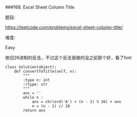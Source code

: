 ###168. Excel Sheet Column Title

题目:

<https://leetcode.com/problems/excel-sheet-column-title/>


难度:

Easy

依旧26进制的反击，不过这个反击我做的没之前那个好，看了hint

```
class Solution(object):
    def convertToTitle(self, n):
        """
        :type n: int
        :rtype: str
        """
        ans = ''
        while n :
            ans = chr(ord('A') + (n - 1) % 26) + ans
            n = (n - 1) // 26
        return ans
        
```

